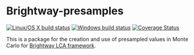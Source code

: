 # Brightway-presamples

[![Linux/OS X build status](https://travis-ci.org/PascalLesage/brightway2-presamples.svg?branch=parameterized)](https://travis-ci.org/PascalLesage/brightway2-presamples) 
[![Windows build status](https://ci.appveyor.com/api/projects/status/pb519kt7kbs188oi/branch/master?svg=true)](https://ci.appveyor.com/project/PascalLesage/brightway2-presamples/branch/master)
[![Coverage Status](https://coveralls.io/repos/github/PascalLesage/brightway2-presamples/badge.svg?branch=master)](https://coveralls.io/github/PascalLesage/brightway2-presamples?branch=master)


This is a package for the creation and use of presampled values in Monte Carlo for [Brightway LCA framework](https://brightwaylca.org/).
